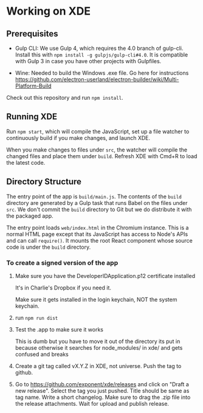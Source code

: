 # Working on XDE

## Prerequisites

- Gulp CLI: We use Gulp 4, which requires the 4.0 branch of gulp-cli. Install this with `npm install -g gulpjs/gulp-cli#4.0`. It is compatible with Gulp 3 in case you have other projects with Gulpfiles.

- Wine: Needed to build the Windows .exe file. Go here for instructions https://github.com/electron-userland/electron-builder/wiki/Multi-Platform-Build

Check out this repository and run `npm install`.

## Running XDE

Run `npm start`, which will compile the JavaScript, set up a file watcher to continuously build if you make changes, and launch XDE.

When you make changes to files under `src`, the watcher will compile the changed files and place them under `build`. Refresh XDE with Cmd+R to load the latest code.

## Directory Structure

The entry point of the app is `build/main.js`. The contents of the `build` directory are generated by a Gulp task that runs Babel on the files under `src`. We don't commit the `build` directory to Git but we do distribute it with the packaged app.

The entry point loads `web/index.html` in the Chromium instance. This is a normal HTML page except that its JavaScript has access to Node's APIs and can call `require()`. It mounts the root React component whose source code is under the `build` directory.

### To create a signed version of the app

1. Make sure you have the DeveloperIDApplication.p12 certificate installed

    It's in Charlie's Dropbox if you need it.

    Make sure it gets installed in the login keychain, NOT the system keychain.

2. run `npm run dist`

3. Test the .app to make sure it works

    This is dumb but you have to move it out of the directory its put in because
    otherwise it searches for node_modules/ in xde/ and gets confused and breaks

4. Create a git tag called vX.Y.Z in XDE, not universe. Push the tag to github.

5. Go to https://github.com/exponent/xde/releases and click on "Draft a new release".
   Select the tag you just pushed. Title should be same as tag name.
   Write a short changelog. Make sure to drag the .zip file into the release
   attachments. Wait for upload and publish release.
